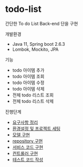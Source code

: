# todo-list

간단한 To do List Back-end 단을 구현

개발환경
- Java 11, Spring boot 2.6.3
- Lombok, Mockito, JPA

기능
- todo 아이템 추가
- todo 아이템 조회
- todo 아이템 수정
- todo 아이템 삭제
- 전체 todo 리스트 조회
- 전체 todo 리스트 삭제

진행단계
- [요구사항 정리](https://github.com/heewonim131/intellij-guide/blob/main/ch03/%EC%9A%94%EA%B5%AC%EC%82%AC%ED%95%AD%20%EC%A0%95%EB%A6%AC.md#%EC%9A%94%EA%B5%AC%EC%82%AC%ED%95%AD-%EC%A0%95%EB%A6%AC)
- [환경설정 및 프로젝트 세팅](https://github.com/heewonim131/intellij-guide/blob/main/ch03/%ED%99%98%EA%B2%BD%EC%84%A4%EC%A0%95%20%EB%B0%8F%20%ED%94%84%EB%A1%9C%EC%A0%9D%ED%8A%B8%20%EC%84%B8%ED%8C%85.md#%ED%99%98%EA%B2%BD%EC%84%A4%EC%A0%95-%EB%B0%8F-%ED%94%84%EB%A1%9C%EC%A0%9D%ED%8A%B8-%EC%84%B8%ED%8C%85)
- [모델 구현](https://github.com/heewonim131/intellij-guide/blob/main/ch03/%EB%AA%A8%EB%8D%B8%20%EA%B5%AC%ED%98%84.md#%EB%AA%A8%EB%8D%B8-%EA%B5%AC%ED%98%84)
- [repository 구현](https://github.com/heewonim131/intellij-guide/blob/main/ch03/repository%20%EA%B5%AC%ED%98%84.md#repository-%EA%B5%AC%ED%98%84)
- [서비스 코드 구현](https://github.com/heewonim131/intellij-guide/blob/main/ch03/%EC%84%9C%EB%B9%84%EC%8A%A4%20%EC%BD%94%EB%93%9C%20%EA%B5%AC%ED%98%84.md#%EC%84%9C%EB%B9%84%EC%8A%A4-%EC%BD%94%EB%93%9C-%EA%B5%AC%ED%98%84)
- [컨트롤러 구현](https://github.com/heewonim131/intellij-guide/blob/main/ch03/%EC%BB%A8%ED%8A%B8%EB%A1%A4%EB%9F%AC%20%EA%B5%AC%ED%98%84.md#%EC%BB%A8%ED%8A%B8%EB%A1%A4%EB%9F%AC-%EA%B5%AC%ED%98%84)
- [테스트 코드 작성](https://github.com/heewonim131/intellij-guide/blob/main/ch03/%ED%85%8C%EC%8A%A4%ED%8A%B8%20%EC%BD%94%EB%93%9C%20%EC%9E%91%EC%84%B1.md#%ED%85%8C%EC%8A%A4%ED%8A%B8-%EC%BD%94%EB%93%9C-%EC%9E%91%EC%84%B1)
